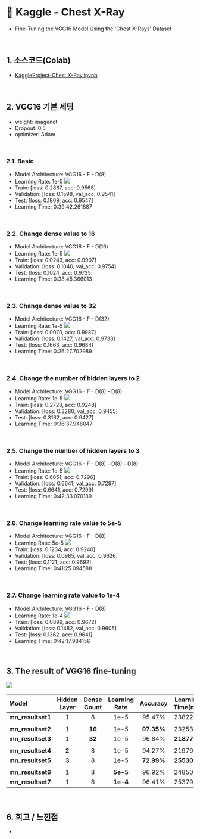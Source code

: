 # :pushpin: Kaggle - Chest X-Ray
- Fine-Tuning the VGG16 Model Using the 'Chest X-Rays' Dataset

</br>

## 1. 소스코드(Colab)
- [KaggleProject-Chest X-Ray.ipynb](https://colab.research.google.com/drive/18BXx_fb77k9KbYsv_bVidVf9FhbqK2KA#scrollTo=f2XiUpwDXhNq)

</br>

## 2. VGG16 기본 세팅
- weight: imagenet
- Dropout: 0.5
- optimizer: Adam

</br>

### 2.1. Basic
- Model Architecture: VGG16 - F - D(8)
- Learning Rate: 1e-5
![](./Graph/1.png)
- Train: [loss: 0.2867, acc: 0.9568]
- Validation: [loss: 0.1598, val_acc: 0.9541]
- Test: [loss: 0.1809, acc: 0.9547]
- Learning Time: 0:39:42.261887

</br>

### 2.2. Change dense value to 16
- Model Architecture: VGG16 - F - D(16)
- Learning Rate: 1e-5
![](./Graph/2.png)
- Train: [loss: 0.0243, acc: 0.9907]
- Validation: [loss: 0.1040, val_acc: 0.9754]
- Test: [loss: 0.1024, acc: 0.9735]
- Learning Time: 0:38:45.366013

</br>

### 2.3. Change dense value to 32
- Model Architecture: VGG16 - F - D(32)
- Learning Rate: 1e-5
![](./Graph/3.png)
- Train: [loss: 0.0070, acc: 0.9987]
- Validation: [loss: 0.1427, val_acc: 0.9733]
- Test: [loss: 0.1663, acc: 0.9684]
- Learning Time: 0:36:27.702989

</br>

### 2.4. Change the number of hidden layers to 2
- Model Architecture: VGG16 - F - D(8) - D(8)
- Learning Rate: 1e-5
![](./Graph/4.png)
- Train: [loss: 0.2728, acc: 0.9248]
- Validation: [loss: 0.3280, val_acc: 0.9455]
- Test: [loss: 0.3162, acc: 0.9427]
- Learning Time: 0:36:37.948047

</br>

### 2.5. Change the number of hidden layers to 3
- Model Architecture: VGG16 - F - D(8) - D(8) - D(8)
- Learning Rate: 1e-5
![](./Graph/5.png)
- Train: [loss: 0.6651, acc: 0.7296]
- Validation: [loss: 0.6641, val_acc: 0.7297]
- Test: [loss: 0.6641, acc: 0.7299]
- Learning Time: 0:42:33.070189

</br>

### 2.6. Change learning rate value to 5e-5
- Model Architecture: VGG16 - F - D(8)
- Learning Rate: 5e-5
![](./Graph/6.png)
- Train: [loss: 0.1234, acc: 0.9240]
- Validation: [loss: 0.0985, val_acc: 0.9626]
- Test: [loss: 0.1121, acc: 0.9692]
- Learning Time: 0:41:25.094588

</br>

### 2.7. Change learning rate value to 1e-4
- Model Architecture: VGG16 - F - D(8)
- Learning Rate: 1e-4
![](./Graph/7.png)
- Train: [loss: 0.0899, acc: 0.9672]
- Validation: [loss: 0.1482, val_acc: 0.9605]
- Test: [loss: 0.1362, acc: 0.9641]
- Learning Time: 0:42:17.984156

</br>

## 3. The result of VGG16 fine-tuning

![](./Graph/result.png)

| Model | Hidden Layer | Dense Count | Learning Rate | Accuracy | Learning Time(ms) | 
| :-- | :-: | :-: | :-: | :-: | :-: |
| **mn_resultset1** | 1 | 8 | 1e-5 | 95.47% | 2382261 |
|  |  |  |  |  |  |
| **mn_resultset2** | 1 | **16** | 1e-5 | **97.35%** | 2325366 |
| **mn_resultset3** | 1 | **32** | 1e-5 | 96.84% | **2187702** |
|  |  |  |  |  |  |
| **mn_resultset4** | **2** | 8 | 1e-5 | 94.27% | 2197948 |
| **mn_resultset5** | **3** | 8 | 1e-5 | **72.99%** | **2553070** |
|  |  |  |  |  |  |
| **mn_resultset6** | 1 | 8 | **5e-5** | 96.92% | 2485094 |
| **mn_resultset7** | 1 | 8 | **1e-4** | 96.41% | 2537984 |

</br>

## 6. 회고 / 느낀점
-

</br>
